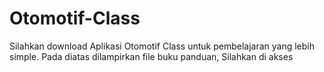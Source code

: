 # Otomotif-Class
Silahkan download Aplikasi Otomotif Class untuk pembelajaran yang lebih simple.
Pada diatas dilampirkan file buku panduan, Silahkan di akses
